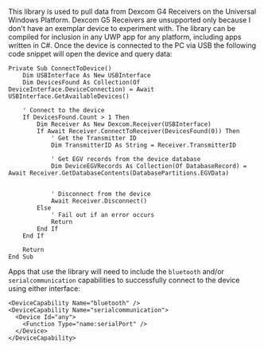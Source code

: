 This library is used to pull data from Dexcom G4 Receivers on the Universal Windows Platform. Dexcom G5 Receivers are unsupported only because I don't have an exemplar device to experiment with. The library can be compiled for inclusion in any UWP app for any platform, including apps written in C#. Once the device is connected to the PC via USB the following code snippet will open the device and query data:

```
Private Sub ConnectToDevice()
    Dim USBInterface As New USBInterface
    Dim DevicesFound As Collection(Of DeviceInterface.DeviceConnection) = Await USBInterface.GetAvailableDevices()

    ' Connect to the device
    If DevicesFound.Count > 1 Then
        Dim Receiver As New Dexcom.Receiver(USBInterface)
        If Await Receiver.ConnectToReceiver(DevicesFound(0)) Then
            ' Get the Transmitter ID
            Dim TransmitterID As String = Receiver.TransmitterID

            ' Get EGV records from the device database
            Dim DeviceEGVRecords As Collection(Of DatabaseRecord) = Await Receiver.GetDatabaseContents(DatabasePartitions.EGVData)


            ' Disconnect from the device
            Await Receiver.Disconnect()       
        Else
            ' Fail out if an error occurs
            Return
        End If
    End If

    Return
End Sub
```

Apps that use the library will need to include the `bluetooth` and/or `serialcommunication` capabilities to successfully connect to the device using either interface:

```
<DeviceCapability Name="bluetooth" />
<DeviceCapability Name="serialcommunication">
  <Device Id="any">
    <Function Type="name:serialPort" />
  </Device>
</DeviceCapability>
```